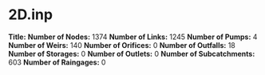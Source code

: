 # 2D.inp
**Title:** 
**Number of Nodes:** 1374
**Number of Links:** 1245
**Number of Pumps:** 4
**Number of Weirs:** 140
**Number of Orifices:** 0
**Number of Outfalls:** 18
**Number of Storages:** 0
**Number of Outlets:** 0
**Number of Subcatchments:** 603
**Number of Raingages:** 0
